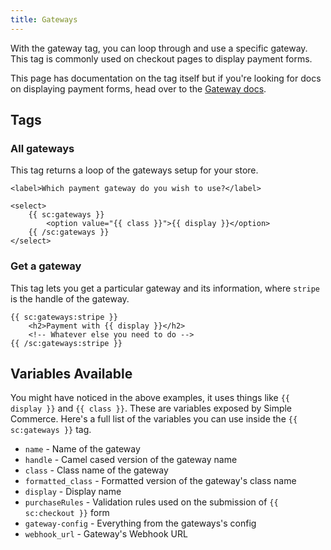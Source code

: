 ```yaml
---
title: Gateways
---
```


With the gateway tag, you can loop through and use a specific gateway. This tag is commonly used on checkout pages to display payment forms.

This page has documentation on the tag itself but if you're looking for docs on displaying payment forms, head over to the [Gateway docs](/gateways#templating).

## Tags

### All gateways
This tag returns a loop of the gateways setup for your store.

```antlers
<label>Which payment gateway do you wish to use?</label>

<select>
    {{ sc:gateways }}
        <option value="{{ class }}">{{ display }}</option>
    {{ /sc:gateways }}
</select>
```

### Get a gateway
This tag lets you get a particular gateway and its information, where `stripe` is the handle of the gateway.

```antlers
{{ sc:gateways:stripe }}
    <h2>Payment with {{ display }}</h2>
	<!-- Whatever else you need to do -->
{{ /sc:gateways:stripe }}
```

## Variables Available

You might have noticed in the above examples, it uses things like `{{ display }}` and `{{ class }}`. These are variables exposed by Simple Commerce. Here's a full list of the variables you can use inside the `{{ sc:gateways }}` tag.

* `name` - Name of the gateway
* `handle` - Camel cased version of the gateway name
* `class` - Class name of the gateway
* `formatted_class` - Formatted version of the gateway's class name
* `display` - Display name
* `purchaseRules` - Validation rules used on the submission of `{{ sc:checkout }}` form
* `gateway-config` - Everything from the gateways's config
* `webhook_url` - Gateway's Webhook URL
